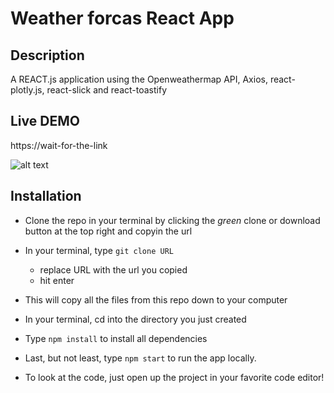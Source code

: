 # Weather forcas React App

## Description

A REACT.js application using the Openweathermap API, Axios, react-plotly.js, react-slick and react-toastify

## Live DEMO

https://wait-for-the-link

![alt text](https://i.ibb.co/7VZvChv/screen1.jpg)

## Installation

- Clone the repo in your terminal by clicking the _green_ clone or download button at the top right and copyin the url
- In your terminal, type `git clone URL`
  - replace URL with the url you copied
  - hit enter
- This will copy all the files from this repo down to your computer
- In your terminal, cd into the directory you just created
- Type `npm install` to install all dependencies
- Last, but not least, type `npm start` to run the app locally.

- To look at the code, just open up the project in your favorite code editor!
